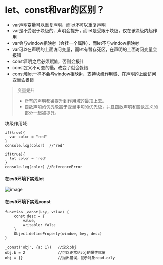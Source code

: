# let、const和var的区别？
- var声明变量可以重复声明，而let不可以重复声明
- var是不受限于块级的，声明会提升，而let是受限于块级，仅在该块级内起作用
- var会与window相映射（会挂一个属性），而let不与window相映射
- var可以在声明的上面访问变量，而let有暂存死区，在声明的上面访问变量会报错
- const声明之后必须赋值，否则会报错
- const定义不可变的量，改变了就会报错
- const和let一样不会与window相映射、支持块级作用域、在声明的上面访问变量会报错
> 变量提升
> - 所有的声明都会提升到作用域的最顶上去。
> - 函数声明的优先级高于变量申明的优先级，并且函数声明和函数定义的部分一起被提升。

块级作用域:
```
if(true){
  var color = "red"
}
console.log(color)  //'red'

if(true){
  let color = 'red'
}
console.log(color) //ReferenceError
```


#### 在es5环境下实现let
![image](https://user-gold-cdn.xitu.io/2020/4/5/1714616e2fd53bf8?imageView2/0/w/1280/h/960/format/webp/ignore-error/1)

####  在es5环境下实现const

```
function _const(key, value) {    
    const desc = {        
        value,        
        writable: false    
    }    
    Object.defineProperty(window, key, desc)
}
    
_const('obj', {a: 1})   //定义obj
obj.b = 2               //可以正常给obj的属性赋值
obj = {}                //抛出错误，提示对象read-only

```
